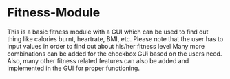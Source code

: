 # Fitness-Module
This is a basic fitness module with a GUI which can be used to find out thing like calories burnt, heartrate, BMI, etc. Please note that the user has to input values in order to find out about his/her fitness level
Many more combinations can be added for the checkbox GUi based on the users need.
Also, many other fitness related features can also be added and implemented in the GUI for proper functioning.
